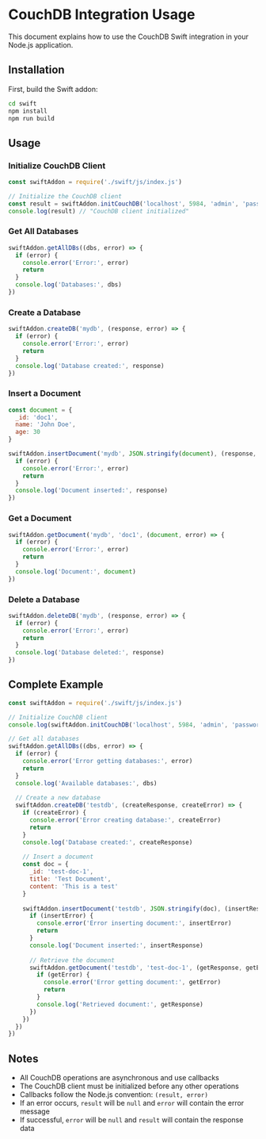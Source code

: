 # CouchDB Integration Usage

This document explains how to use the CouchDB Swift integration in your Node.js application.

## Installation

First, build the Swift addon:

```bash
cd swift
npm install
npm run build
```

## Usage

### Initialize CouchDB Client

```javascript
const swiftAddon = require('./swift/js/index.js')

// Initialize the CouchDB client
const result = swiftAddon.initCouchDB('localhost', 5984, 'admin', 'password')
console.log(result) // "CouchDB client initialized"
```

### Get All Databases

```javascript
swiftAddon.getAllDBs((dbs, error) => {
  if (error) {
    console.error('Error:', error)
    return
  }
  console.log('Databases:', dbs)
})
```

### Create a Database

```javascript
swiftAddon.createDB('mydb', (response, error) => {
  if (error) {
    console.error('Error:', error)
    return
  }
  console.log('Database created:', response)
})
```

### Insert a Document

```javascript
const document = {
  _id: 'doc1',
  name: 'John Doe',
  age: 30
}

swiftAddon.insertDocument('mydb', JSON.stringify(document), (response, error) => {
  if (error) {
    console.error('Error:', error)
    return
  }
  console.log('Document inserted:', response)
})
```

### Get a Document

```javascript
swiftAddon.getDocument('mydb', 'doc1', (document, error) => {
  if (error) {
    console.error('Error:', error)
    return
  }
  console.log('Document:', document)
})
```

### Delete a Database

```javascript
swiftAddon.deleteDB('mydb', (response, error) => {
  if (error) {
    console.error('Error:', error)
    return
  }
  console.log('Database deleted:', response)
})
```

## Complete Example

```javascript
const swiftAddon = require('./swift/js/index.js')

// Initialize CouchDB client
console.log(swiftAddon.initCouchDB('localhost', 5984, 'admin', 'password'))

// Get all databases
swiftAddon.getAllDBs((dbs, error) => {
  if (error) {
    console.error('Error getting databases:', error)
    return
  }
  console.log('Available databases:', dbs)
  
  // Create a new database
  swiftAddon.createDB('testdb', (createResponse, createError) => {
    if (createError) {
      console.error('Error creating database:', createError)
      return
    }
    console.log('Database created:', createResponse)
    
    // Insert a document
    const doc = {
      _id: 'test-doc-1',
      title: 'Test Document',
      content: 'This is a test'
    }
    
    swiftAddon.insertDocument('testdb', JSON.stringify(doc), (insertResponse, insertError) => {
      if (insertError) {
        console.error('Error inserting document:', insertError)
        return
      }
      console.log('Document inserted:', insertResponse)
      
      // Retrieve the document
      swiftAddon.getDocument('testdb', 'test-doc-1', (getResponse, getError) => {
        if (getError) {
          console.error('Error getting document:', getError)
          return
        }
        console.log('Retrieved document:', getResponse)
      })
    })
  })
})
```

## Notes

- All CouchDB operations are asynchronous and use callbacks
- The CouchDB client must be initialized before any other operations
- Callbacks follow the Node.js convention: `(result, error)`
- If an error occurs, `result` will be `null` and `error` will contain the error message
- If successful, `error` will be `null` and `result` will contain the response data

